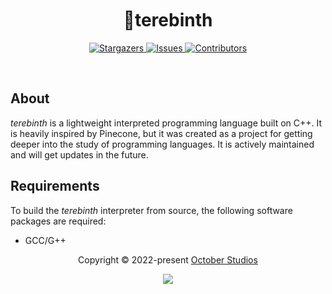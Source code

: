 <h1 align="center">
  <img
    src="https://raw.githubusercontent.com/catppuccin/catppuccin/main/assets/misc/transparent.png"
    height="30"
    width="0px"
  />
  🌳terebinth
  <img
    src="https://raw.githubusercontent.com/catppuccin/catppuccin/main/assets/misc/transparent.png"
    height="30"
    width="0px"
  />
</h1>

<p align="center">
  <a href="https://github.com/October-Studios/terebinth/stargazers">
    <img
      alt="Stargazers"
      src="https://img.shields.io/github/stars/October-Studios/terebinth?style=for-the-badge&logo=starship&color=c678dd&logoColor=d9e0ee&labelColor=282a36"
    />
  </a>
  <a href="https://github.com/October-Studios/terebinth/issues">
    <img
      alt="Issues"
      src="https://img.shields.io/github/issues/October-Studios/terebinth?style=for-the-badge&logo=gitbook&color=f0c062&logoColor=d9e0ee&labelColor=282a36"
    />
  </a>
  <a href="https://github.com/October-Studios/terebinth/contributors">
    <img
      alt="Contributors"
      src="https://img.shields.io/github/contributors/October-Studios/terebinth?style=for-the-badge&logo=opensourceinitiative&color=abcf84&logoColor=d9e0ee&labelColor=282a36"
    />
  </a>
</p>

&nbsp;

## About

*terebinth* is a lightweight interpreted programming language built on C++. It is heavily inspired by Pinecone, but it was created as a project for getting deeper into the study of programming languages. It is actively maintained and will get updates in the future.

## Requirements

To build the *terebinth* interpreter from source, the following software packages are required:
- GCC/G++

<p align="center">
  Copyright &copy; 2022-present
  <a href="https://github.com/October-Studios" target="_blank">October Studios</a>
</p>
<p align="center">
  <a href="https://github.com/October-Studios/terebinth/blob/main/LICENSE"
    ><img
      src="https://img.shields.io/static/v1.svg?style=for-the-badge&label=License&message=MIT&logoColor=d9e0ee&colorA=282a36&colorB=c678dd"
  /></a>
</p>
